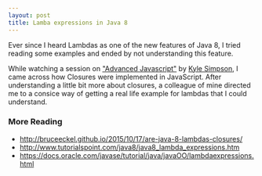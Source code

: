 ```yaml
---
layout: post
title: Lamba expressions in Java 8
---
```

Ever since I heard Lambdas as one of the new features of Java 8, I tried reading some examples and ended by not understanding this feature.

While watching a session on <a href="https://frontendmasters.com/courses/advanced-javascript/">"Advanced Javascript"</a> by <a href="http://getify.me">Kyle Simpson</a>, I came across how Closures were implemented in JavaScript.
After understanding a little bit more about closures, a colleague of mine directed me to a consice way of getting a real life example for lambdas that I could understand.

<script src="https://gist.github.com/midhunhk/ee0ca73ebed66c77eca4d155d7633fe5.js"></script>

### More Reading
* <a href="http://bruceeckel.github.io/2015/10/17/are-java-8-lambdas-closures/">http://bruceeckel.github.io/2015/10/17/are-java-8-lambdas-closures/</a>
* <a href="http://www.tutorialspoint.com/java8/java8_lambda_expressions.htm">http://www.tutorialspoint.com/java8/java8_lambda_expressions.htm</a>
* <a href="https://docs.oracle.com/javase/tutorial/java/javaOO/lambdaexpressions.html">https://docs.oracle.com/javase/tutorial/java/javaOO/lambdaexpressions.html</a>
